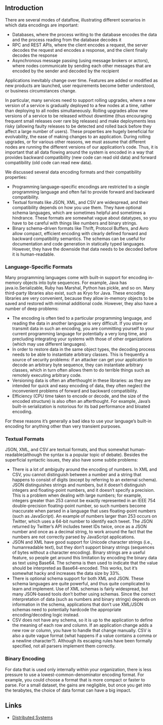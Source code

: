## Introduction

There are several modes of dataflow, illustrating different scenarios in which data encodings are important:

- Databases, where the process writing to the database encodes the data and the process reading from the database decodes it
- RPC and REST APIs, where the client encodes a request, the server decodes the request and encodes a response, and the client finally decodes the response
- Asynchronous message passing (using message brokers or actors), where nodes communicate by sending each other messages that are encoded by the sender and decoded by the recipient

Applications inevitably change over time.
Features are added or modified as new products are launched, user requirements become better understood, or business circumstances change.

In particular, many services need to support rolling upgrades, where a new version of a service is gradually deployed to a few nodes at a time, rather than deploying to all nodes simultaneously.
Rolling upgrades allow new versions of a service to be released without downtime (thus encouraging frequent small releases over rare big releases) and make deployments less risky
(allowing faulty releases to be detected and rolled back before they affect a large number of users).
These properties are hugely beneficial for evolvability, the ease of making changes to an application.
During rolling upgrades, or for various other reasons, we must assume that different nodes are running the different versions of our application’s code.
Thus, it is important that all data flowing around the system is encoded in a way that provides backward compatibility (new code can read old data) and forward compatibility (old code can read new data).

We discussed several data encoding formats and their compatibility properties:

- Programming language–specific encodings are restricted to a single programming language and often fail to provide forward and backward compatibility.
- Textual formats like JSON, XML, and CSV are widespread, and their compatibility depends on how you use them.
  They have optional schema languages, which are sometimes helpful and sometimes a hindrance.
  These formats are somewhat vague about datatypes, so you have to be careful with things like numbers and binary strings.
- Binary schema–driven formats like Thrift, Protocol Buffers, and Avro allow compact, efficient encoding with clearly defined forward and backward compatibility semantics.
  The schemas can be useful for documentation and code generation in statically typed languages.
  However, they have the downside that data needs to be decoded before it is human-readable.




### Language-Specific Formats

Many programming languages come with built-in support for encoding in-memory objects into byte sequences. 
For example, Java has java.io.Serializable, Ruby has Marshal, Python has pickle, and so on. 
Many third-party libraries also exist, such as Kryo for Java.
These encoding libraries are very convenient, because they allow in-memory objects to be saved and restored with minimal additional code. 
However, they also have a number of deep problems:
- The encoding is often tied to a particular programming language, and reading the data in another language is very difficult. 
  If you store or transmit data in such an encoding, you are committing yourself to your current programming language for potentially a very long time, and precluding integrating your systems with those of other organizations (which may use different languages).
- In order to restore data in the same object types, the decoding process needs to be able to instantiate arbitrary classes. 
  This is frequently a source of security problems: if an attacker can get your application to decode an arbitrary byte sequence, they can instantiate arbitrary classes, which in turn often allows them to do terrible things such as remotely executing arbitrary code.
- Versioning data is often an afterthought in these libraries: as they are intended for quick and easy encoding of data, they often neglect the inconvenient problems of forward and backward compatibility.
- Efficiency (CPU time taken to encode or decode, and the size of the encoded structure) is also often an afterthought. 
  For example, Java’s built-in serialization is notorious for its bad performance and bloated encoding.
  
For these reasons it’s generally a bad idea to use your language’s built-in encoding for anything other than very transient purposes.

### Textual Formats

JSON, XML, and CSV are textual formats, and thus somewhat human-readable(although the syntax is a popular topic of debate).
Besides the superficial syntactic issues, they also have some subtle problems:

- There is a lot of ambiguity around the encoding of numbers.
  In XML and CSV, you cannot distinguish between a number and a string that happens to consist of digits (except by referring to an external schema).
  JSON distinguishes strings and numbers, but it doesn’t distinguish integers and floating-point numbers, and it doesn’t specify a precision.
  This is a problem when dealing with large numbers; for example, integers greater than 253 cannot be exactly represented in an IEEE 754 double-precision floating-point number, so such numbers become inaccurate when parsed in a language that uses floating-point numbers (such as JavaScript).
  An example of numbers larger than 253 occurs on Twitter, which uses a 64-bit number to identify each tweet.
  The JSON returned by Twitter’s API includes tweet IDs twice, once as a JSON number and once as a decimal string, to work around the fact that the numbers are not correctly parsed by JavaScript applications.
- JSON and XML have good support for Unicode character strings (i.e., humanreadable text), but they don’t support binary strings (sequences of bytes without a character encoding).
  Binary strings are a useful feature, so people get around this limitation by encoding the binary data as text using Base64.
  The schema is then used to indicate that the value should be interpreted as Base64-encoded.
  This works, but it’s somewhat hacky and increases the data size by 33%.
- There is optional schema support for both XML and JSON.
  These schema languages are quite powerful, and thus quite complicated to learn and implement.
  Use of XML schemas is fairly widespread, but many JSON-based tools don’t bother using schemas.
  Since the correct interpretation of data (such as numbers and binary strings) depends on information in the schema, applications that don’t use XML/JSON schemas need to potentially hardcode the appropriate encoding/decoding logic instead.
- CSV does not have any schema, so it is up to the application to define the meaning of each row and column.
  If an application change adds a new row or column, you have to handle that change manually.
  CSV is also a quite vague format (what happens if a value contains a comma or a newline character?).
  Although its escaping rules have been formally specified, not all parsers implement them correctly.


### Binary Encoding

For data that is used only internally within your organization, there is less pressure to use a lowest-common-denominator encoding format.
For example, you could choose a format that is more compact or faster to parse. 
For a small dataset, the gains are negligible, but once you get into the terabytes, the choice of data format can have a big impact.

## Links

- [Distributed Systems](/docs/CS/Distributed/Distributed_Systems.md)
